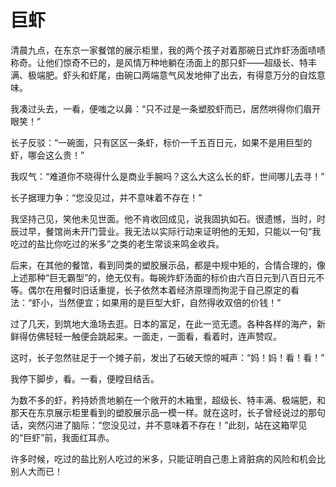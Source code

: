 # 巨虾

清晨九点，在东京一家餐馆的展示柜里，我的两个孩子对着那碗日式炸虾汤面啧啧称奇。让他们惊奇不已的，是风情万种地躺在汤面上的那只虾——超级长、特丰满、极端肥。虾头和虾尾，由碗口两端意气风发地伸了出去，有得意万分的自炫意味。 

我凑过头去，一看，便嗤之以鼻：“只不过是一条塑胶虾而已，居然哄得你们眉开眼笑！” 

长子反驳：“一碗面，只有区区一条虾，标价一千五百日元，如果不是用巨型的虾，哪会这么贵！” 

我叹气：“难道你不晓得什么是商业手腕吗？这么大这么长的虾，世间哪儿去寻！” 

长子据理力争：“您没见过，并不意味着不存在！” 

我坚持己见，笑他未见世面。他不肯收回成见，说我固执如石。很遗憾，当时，时辰过早，餐馆尚未开门营业。我无法以实际行动来证明他的无知，只能以一句“我吃过的盐比你吃过的米多”之类的老生常谈来鸣金收兵。 

后来，在其他的餐馆，看到同类的塑胶展示品，都是中规中矩的，合情合理的，像上述那种“巨无霸型”的，绝无仅有。每碗炸虾汤面的标价由六百日元到八百日元不等。偶尔在用餐时旧话重提，长子依然本着经济原理而拘泥于自己原定的看法：“虾小，当然便宜；如果用的是巨型大虾，自然得收双倍的价钱！” 

过了几天，到筑地大渔场去逛。日本的富足，在此一览无遗。各种各样的海产，新鲜得仿佛轻轻一触便会跳起来。一面走，一面看，看着时，连声赞叹。 

这时，长子忽然驻足于一个摊子前，发出了石破天惊的喊声：“妈！妈！看！看！” 

我停下脚步，看。一看，便瞠目结舌。 

为数不多的虾，矜持娇贵地躺在一个敞开的木箱里，超级长、特丰满、极端肥，和那天在东京展示柜里看到的塑胶展示品一模一样。就在这时，长子曾经说过的那句话，突然闪进了脑际：“您没见过，并不意味着不存在！”此刻，站在这箱罕见的“巨虾”前，我面红耳赤。 

许多时候，吃过的盐比别人吃过的米多，只能证明自己患上肾脏病的风险和机会比别人大而已！
